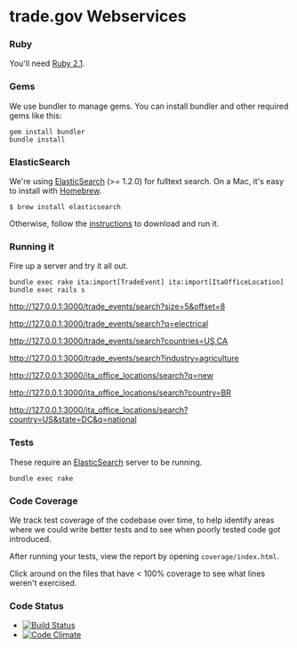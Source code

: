 trade.gov Webservices
==============

### Ruby

You'll need [Ruby 2.1](http://www.ruby-lang.org/en/downloads/).

### Gems

We use bundler to manage gems. You can install bundler and other required gems like this:

    gem install bundler
    bundle install

### ElasticSearch

We're using [ElasticSearch](http://www.elasticsearch.org/) (>= 1.2.0) for fulltext search. On a Mac, it's easy to install with [Homebrew](http://mxcl.github.com/homebrew/).

    $ brew install elasticsearch

Otherwise, follow the [instructions](http://www.elasticsearch.org/download/) to download and run it.

### Running it

Fire up a server and try it all out.

    bundle exec rake ita:import[TradeEvent] ita:import[ItaOfficeLocation]
    bundle exec rails s

<http://127.0.0.1:3000/trade_events/search?size=5&offset=8>

<http://127.0.0.1:3000/trade_events/search?q=electrical>

<http://127.0.0.1:3000/trade_events/search?countries=US,CA>

<http://127.0.0.1:3000/trade_events/search?industry=agriculture>

<http://127.0.0.1:3000/ita_office_locations/search?q=new>

<http://127.0.0.1:3000/ita_office_locations/search?country=BR>

<http://127.0.0.1:3000/ita_office_locations/search?country=US&state=DC&q=national>

### Tests

These require an [ElasticSearch](http://www.elasticsearch.org/) server to be running.

    bundle exec rake

### Code Coverage

We track test coverage of the codebase over time, to help identify areas where we could write better tests and to see when poorly tested code got introduced.

After running your tests, view the report by opening `coverage/index.html`.

Click around on the files that have < 100% coverage to see what lines weren't exercised.

### Code Status

* [![Build Status](https://travis-ci.org/GovWizely/webservices.svg)](https://travis-ci.org/GovWizely/webservices/)
* [![Code Climate](https://codeclimate.com/repos/525c412889af7e5115008fce/badges/f5e22fe84f45d1792048/gpa.png)](https://codeclimate.com/repos/525c412889af7e5115008fce/feed)


